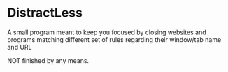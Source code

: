 # DistractLess
A small program meant to keep you focused by closing websites and programs matching different set of rules regarding their window/tab name and URL

NOT finished by any means. 
